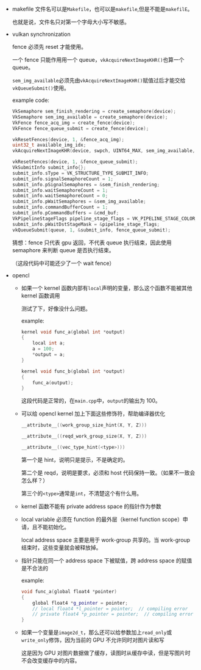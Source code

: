 * makefile 文件名可以是`Makefile`，也可以是`makefile`,但是不能是`makefilE`。

    也就是说，文件名只对第一个字母大小写不敏感。

* vulkan synchronization

    fence 必须先 reset 才能使用。

    一个 fence 只能作用用一个 queue，`vkAcquireNextImageKHR()`也算一个 queue。

    `sem_img_available`必须先由`vkAcquireNextImageKHR()`赋值过后才能交给`vkQueueSubmit()`使用。

    example code:

    ```cpp
    VkSemaphore sem_finish_rendering = create_semaphore(device);
    VkSemaphore sem_img_available = create_semaphore(device);
    VkFence fence_acq_img = create_fence(device);
    VkFence fence_queue_submit = create_fence(device);

    vkResetFences(device, 1, &fence_acq_img);
    uint32_t available_img_idx;
    vkAcquireNextImageKHR(device, swpch, UINT64_MAX, sem_img_available, fence_acq_img, &available_img_idx);

    vkResetFences(device, 1, &fence_queue_submit);
    VkSubmitInfo submit_info{};
    submit_info.sType = VK_STRUCTURE_TYPE_SUBMIT_INFO;
    submit_info.signalSemaphoreCount = 1;
    submit_info.pSignalSemaphores = &sem_finish_rendering;
    submit_info.waitSemaphoreCount = 1;
    submit_info.waitSemaphoreCount = 0;
    submit_info.pWaitSemaphores = &sem_img_available;
    submit_info.commandBufferCount = 1;
    submit_info.pCommandBuffers = &cmd_buf;
    VkPipelineStageFlags pipeline_stage_flags = VK_PIPELINE_STAGE_COLOR_ATTACHMENT_OUTPUT_BIT;
    submit_info.pWaitDstStageMask = &pipeline_stage_flags;
    vkQueueSubmit(queue, 1, &submit_info, fence_queue_submit);
    ```

    猜想：fence 只代表 gpu 返回，不代表 queue 执行结束，因此使用 semaphore 来判断 queue 是否执行结束。

    （这段代码中可能还少了一个 wait fence）

* opencl

    * 如果一个 kernel 函数内部有`local`声明的变量，那么这个函数不能被其他 kernel 函数调用

        测试了下，好像没什么问题。

        example:

        ```c
        kernel void func_a(global int *output)
        {
            local int a;
            a = 100;
            *output = a;
        }

        kernel void func_b(global int *output)
        {
            func_a(output);
        }
        ```

        这段代码是正常的，在`main.cpp`中，`output`的输出为 100。

    * 可以给 opencl kernel 加上下面这些修饰符，帮助编译器优化

        ```c
        __attribute__((work_group_size_hint(X, Y, Z)))

        __attribute__((reqd_work_group_size(X, Y, Z)))

        __attribute__((vec_type_hint(<type>)))
        ```

        第一个是 hint，说明只是提示，不是确定的。

        第二个是 reqd，说明是要求，必须和 host 代码保持一致。（如果不一致会怎么样？）

        第三个的`<type>`通常是`int`，不清楚这个有什么用。

    * kernel 函数不能有 private address space 的指针作为参数

    * local variable 必须在 function 的最外层（kernel function scope）申请，且不能初始化。

        local address space 主要是用于 work-group 共享的。当 work-group 结束时，这些变量就会被释放掉。

    * 指针只能在同一个 address space 下被赋值，跨 address space 的赋值是不合法的

        example:

        ```cpp
        void func_a(global float4 *pointer)
        {
            global float4 *g_pointer = pointer;
            // local float4 *l_pointer = pointer;  // compiling error
            // private float4 *p_pointer = pointer;  // compiling error
        }
        ```

    * 如果一个变量是`image2d_t`，那么还可以给参数加上`read_only`或`write_only`修饰，因为当前的 GPU 不允许同时对图片读和写

        这是因为 GPU 对图片数据做了缓存，读图时从缓存中读，但是写图片时不会改变缓存中的内容。